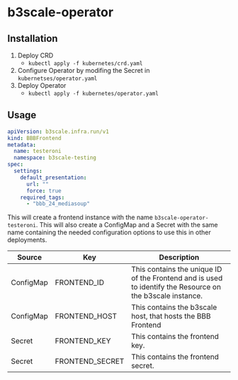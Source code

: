 # b3scale-operator

## Installation

1. Deploy CRD
    + `kubectl apply -f kubernetes/crd.yaml`
2. Configure Operator by modifing the Secret in `kubernetses/operator.yaml`
3. Deploy Operator
    + `kubectl apply -f kubernetes/operator.yaml`

## Usage

```yaml
apiVersion: b3scale.infra.run/v1
kind: BBBFrontend
metadata:
  name: testeroni
  namespace: b3scale-testing
spec:
  settings:
    default_presentation:
      url: ""
      force: true
    required_tags:
      - "bbb_24_mediasoup"
```

This will create a frontend instance with the name `b3scale-operator-testeroni`. This will also create a ConfigMap and a Secret with the same name containing the needed configuration options to use this in other deployments.

| Source    | Key             | Description                                                                                               | 
|-----------|-----------------|-----------------------------------------------------------------------------------------------------------|
| ConfigMap | FRONTEND_ID     | This contains the unique ID of the Frontend and is used to identify the Resource on the b3scale instance. |
| ConfigMap | FRONTEND_HOST   | This contains the b3scale host, that hosts the BBB Frontend                                               |
| Secret    | FRONTEND_KEY    | This contains the frontend key.                                                                           |
| Secret    | FRONTEND_SECRET | This contains the frontend secret.                                                                        |
